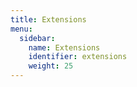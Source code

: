 ```yaml
---
title: Extensions
menu:
  sidebar:
    name: Extensions
    identifier: extensions
    weight: 25
---
```

